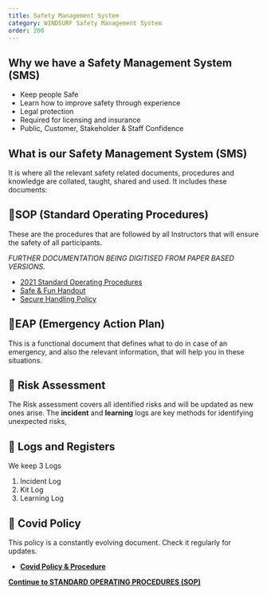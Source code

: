 ```yaml
---
title: Safety Management System
category: WINDSURF Safety Management System
order: 200
---
```


## Why we have a Safety Management System (SMS)
- Keep people Safe
- Learn how to improve safety through experience
- Legal protection
- Required for licensing and insurance
- Public, Customer, Stakeholder & Staff Confidence

## What is our Safety Management System (SMS)
It is where all the relevant safety related documents, procedures and knowledge are collated, taught, shared and used.
It includes these documents:

## 📕SOP (Standard Operating Procedures)
These are the procedures that are followed by all Instructors that will ensure the safety of all participants.

*FURTHER DOCUMENTATION BEING DIGITISED FROM PAPER BASED VERSIONS.*

- [2021 Standard Operating Procedures](https://numbat70.github.io/clyde/2021-SOP-CWC-Final.pdf)
- [Safe & Fun Handout](https://numbat70.github.io/clyde/CWC-Safe-and-Fun-handout-for-kids-and-parents-May-2017.docx)
- [Secure Handling Policy](https://numbat70.github.io/clyde/CWCSecure-Handling-Policy.doc)

## 📕EAP (Emergency Action Plan)
This is a functional document that defines what to do in case of an emergency, and also the relevant information, that will help you in these situations.


## 📕 Risk Assessment
The Risk assessment covers all identified risks and will be updated as new ones arise.
The **incident** and **learning** logs are key methods for identifying unexpected risks,


## 📝 Logs and Registers
We keep 3 Logs
1. Incident Log
2. Kit Log
3. Learning Log


## 📕 Covid Policy
This policy is a constantly evolving document. Check it regularly for updates.
- [**Covid Policy & Procedure**](https://numbat70.github.io/clyde/Content/228-WINDSURF_SMS_COVID/)

**[Continue to STANDARD OPERATING PROCEDURES (SOP)](https://numbat70.github.io/clyde/Content/204-WINDSURF_SOP/)**
